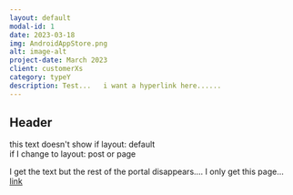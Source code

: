 ```yaml
---
layout: default
modal-id: 1
date: 2023-03-18
img: AndroidAppStore.png
alt: image-alt
project-date: March 2023
client: customerXs
category: typeY
description: Test...   i want a hyperlink here......
---
```


## Header

this text doesn't show if layout: default  
if I change to
layout: post or page

I get the text but the rest of the portal disappears.... I only get this page...
[link](https:www.google.com)
